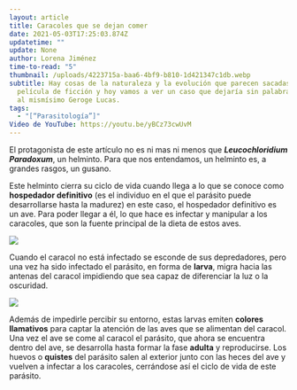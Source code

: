 ```yaml
---
layout: article
title: Caracoles que se dejan comer
date: 2021-05-03T17:25:03.874Z
updatetime: ""
update: None
author: Lorena Jiménez
time-to-read: "5"
thumbnail: /uploads/4223715a-baa6-4bf9-b810-1d421347c1db.webp
subtitle: Hay cosas de la naturaleza y la evolución que parecen sacadas de una
  película de ficción y hoy vamos a ver un caso que dejaría sin palabras hasta
  al mismísimo Geroge Lucas.
tags:
  - "[“Parasitología”]"
Video de YouTube: https://youtu.be/yBCz73cwUvM
---
```

El protagonista de este artículo no es ni mas ni menos que ***Leucochloridium Paradoxum***, un helminto. Para que nos entendamos, un helminto es, a grandes rasgos, un gusano.

Este helminto cierra su ciclo de vida cuando llega a lo que se conoce como **hospedador definitivo** (es el individuo en el que el parásito puede desarrollarse hasta la madurez) en este caso, el hospedador definitivo es un ave. Para poder llegar a él, lo que hace es infectar y manipular a los caracoles, que son la fuente principal de la dieta de estos aves.

![](https://media.giphy.com/media/1KJPg114jm68U/giphy.gif)

Cuando el caracol no está infectado se esconde de sus depredadores, pero una vez ha sido infectado el parásito, en forma de **larva**, migra hacia las antenas del caracol impidiendo que sea capaz de diferenciar la luz o la oscuridad.

![](https://fagolambda-436fc1.ingress-baronn.easywp.com/wp-content/uploads/2020/12/Leucochloridium-paradoxum.jpg)

Además de impedirle percibir su entorno, estas larvas emiten **colores llamativos** para captar la atención de las aves que se alimentan del caracol. Una vez el ave se come al caracol el parásito, que ahora se encuentra dentro del ave, se desarrolla hasta formar la fase **adulta** y reproducirse. Los huevos o **quistes** del parásito salen al exterior junto con las heces del ave y vuelven a infectar a los caracoles, cerrándose así el ciclo de vida de este parásito.